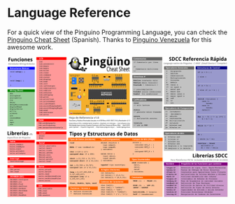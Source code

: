 # Language Reference

For a quick view of the Pinguino Programming Language, you can check the [Pinguino Cheat Sheet](/language-reference/Pinguino_Cheat_sheet.pdf) (Spanish). Thanks to [Pinguino Venezuela](https://twitter.com/pinguinove) for this awesome work.

![Pinguino-ide-toolbar](./cheat-sheet-pinguinove.png "Pinguino Cheat Sheet")
